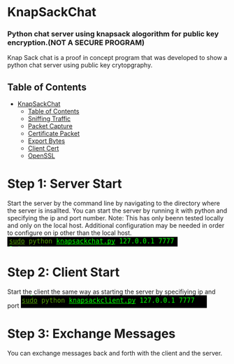 # KnapSackChat
### Python chat server using knapsack alogorithm for public key encryption.(NOT A SECURE PROGRAM)

Knap Sack chat is a proof in concept program that was developed to show a python chat server using public key crytopgraphy.

## Table of Contents
   * [KnapSackChat](#KnapSackChat)
      * [Table of Contents](#table-of-contents)
      * [Sniffing Traffic](#step-1-sniffing-traffic)
      * [Packet Capture](#step-2-packet-capture)
      * [Certificate Packet](#step-3-certificate-packet)
      * [Export Bytes](#step-4-export-bytes)
      * [Client Cert](#step-5-client-cert)
      * [OpenSSL](#step-6-openssl)
      
# Step 1: Server Start
Start the server by the command line by navigating to the directory where the server is insallted. You can start the server by running it with python and specifying the ip and port number. Note: This has only beenn tested locally and only on the local host. Additional configuration may be needed in order to configure on ip other than the local host.
![serverStart](Images/serverStart.png)

# Step 2: Client Start
Start the client the same way as starting the server by specifiying ip and port
![clientStart](Images/clientStart.png)

# Step 3: Exchange Messages
You can exchange messages back and forth with the client and the server.
